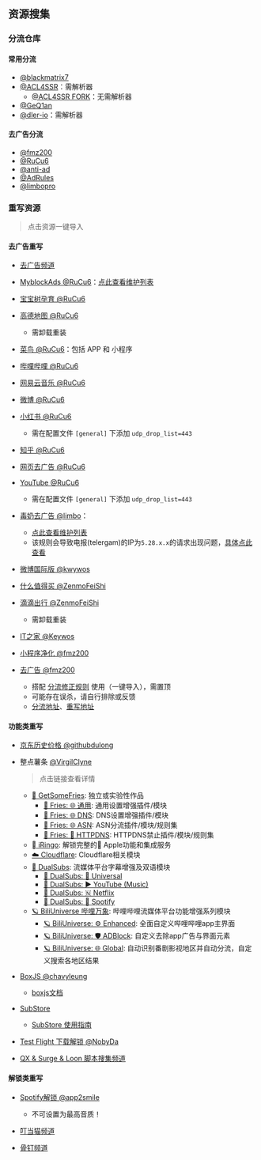 ## 资源搜集

### 分流仓库

#### 常用分流
- [@blackmatrix7](https://github.com/blackmatrix7/ios_rule_script/tree/master/rule/QuantumultX)
- [@ACL4SSR](https://github.com/ACL4SSR/ACL4SSR/tree/master/Clash/Ruleset)：需解析器
    - [@ACL4SSR FORK](https://github.com/Repcz/ACL4SSR/tree/X/Rules)：无需解析器
- [@GeQ1an](https://github.com/GeQ1an/Rules/tree/master/QuantumultX/Filter)
- [@dler-io](https://github.com/dler-io/Rules)：需解析器

#### 去广告分流
- [@fmz200](https://github.com/fmz200)
- [@RuCu6](https://github.com/RuCu6/QuanX)
- [@anti-ad](https://github.com/privacy-protection-tools/anti-AD)
- [@AdRules](https://github.com/Cats-Team/AdRules)
- [@limbopro](https://github.com/limbopro/Adblock4limbo)


### 重写资源

> 点击资源一键导入

#### 去广告重写

- [去广告频道](https://t.me/Aa28413761)

- [MyblockAds @RuCu6](https://quantumult.app/x/open-app/add-resource?remote-resource=%7B%22filter_remote%22%3A%5B%22https%3A%2F%2Fraw.githubusercontent.com%2FRuCu6%2FQuanX%2Fmain%2FRules%2FMyBlockAds.list%2C%20tag%3DMyBlockAds%2C%20force-policy%3Dreject%2C%20update-interval%3D172800%2C%20opt-parser%3Dfalse%2C%20inserted-resource%3Dtrue%2C%20enabled%3Dtrue%22%5D%2C%22rewrite_remote%22%3A%5B%22https%3A%2F%2Fraw.githubusercontent.com%2FRuCu6%2FQuanX%2Fmain%2FRewrites%2FMyBlockAds.conf%2C%20tag%3DMyBlockAds%2C%20update-interval%3D172800%2C%20opt-parser%3Dfalse%2C%20inserted-resource%3Dtrue%2C%20enabled%3Dtrue%22%5D%7D)：[点此查看维护列表](https://t.me/GitCube/21)
- [宝宝树孕育 @RuCu6](https://quantumult.app/x/open-app/add-resource?remote-resource=%7B%22filter_remote%22%3A%5B%22https%3A%2F%2Fraw.githubusercontent.com%2FRuCu6%2FQuanX%2Fmain%2FRules%2FMyBlockAds.list%2C%20tag%3DMyBlockAds%2C%20force-policy%3Dreject%2C%20update-interval%3D172800%2C%20opt-parser%3Dfalse%2C%20inserted-resource%3Dtrue%2C%20enabled%3Dtrue%22%5D%2C%22rewrite_remote%22%3A%5B%22https%3A%2F%2Fraw.githubusercontent.com%2FRuCu6%2FQuanX%2Fmain%2FRewrites%2FCube%2Fbabytree.snippet%2C%20tag%3Dbabytree%2C%20update-interval%3D172800%2C%20opt-parser%3Dfalse%2C%20inserted-resource%3Dtrue%2C%20enabled%3Dtrue%22%5D%7D)
- [高德地图 @RuCu6](https://quantumult.app/x/open-app/add-resource?remote-resource=%7B%22filter_remote%22%3A%5B%22https%3A%2F%2Fraw.githubusercontent.com%2FRuCu6%2FQuanX%2Fmain%2FRules%2FMyBlockAds.list%2C%20tag%3DMyBlockAds%2C%20force-policy%3Dreject%2C%20update-interval%3D172800%2C%20opt-parser%3Dfalse%2C%20inserted-resource%3Dtrue%2C%20enabled%3Dtrue%22%5D%2C%22rewrite_remote%22%3A%5B%22https%3A%2F%2Fraw.githubusercontent.com%2FRuCu6%2FQuanX%2Fmain%2FRewrites%2FCube%2Famap.snippet%2C%20tag%3Damap%2C%20update-interval%3D172800%2C%20opt-parser%3Dfalse%2C%20inserted-resource%3Dtrue%2C%20enabled%3Dtrue%22%5D%7D)
    - 需卸载重装
- [菜鸟 @RuCu6](https://quantumult.app/x/open-app/add-resource?remote-resource=%7B%22filter_remote%22%3A%5B%22https%3A%2F%2Fraw.githubusercontent.com%2FRuCu6%2FQuanX%2Fmain%2FRules%2FMyBlockAds.list%2C%20tag%3DMyBlockAds%2C%20force-policy%3Dreject%2C%20update-interval%3D172800%2C%20opt-parser%3Dfalse%2C%20inserted-resource%3Dtrue%2C%20enabled%3Dtrue%22%5D%2C%22rewrite_remote%22%3A%5B%22https%3A%2F%2Fraw.githubusercontent.com%2FRuCu6%2FQuanX%2Fmain%2FRewrites%2FCube%2Fcainiao.snippet%2C%20tag%3Dcainiao%2C%20update-interval%3D172800%2C%20opt-parser%3Dfalse%2C%20inserted-resource%3Dtrue%2C%20enabled%3Dtrue%22%5D%7D)：包括 APP 和 小程序
- [哔哩哔哩 @RuCu6](https://quantumult.app/x/open-app/add-resource?remote-resource=%7B%22filter_remote%22%3A%5B%22https%3A%2F%2Fraw.githubusercontent.com%2FRuCu6%2FQuanX%2Fmain%2FRules%2FMyBlockAds.list%2C%20tag%3DMyBlockAds%2C%20force-policy%3Dreject%2C%20update-interval%3D172800%2C%20opt-parser%3Dfalse%2C%20inserted-resource%3Dtrue%2C%20enabled%3Dtrue%22%5D%2C%22rewrite_remote%22%3A%5B%22https%3A%2F%2Fraw.githubusercontent.com%2FRuCu6%2FQuanX%2Fmain%2FRewrites%2FCube%2Fbilibili.snippet%2C%20tag%3Dbilibili%2C%20update-interval%3D172800%2C%20opt-parser%3Dfalse%2C%20inserted-resource%3Dtrue%2C%20enabled%3Dtrue%22%5D%7D)
- [网易云音乐 @RuCu6](https://quantumult.app/x/open-app/add-resource?remote-resource=%7B%22filter_remote%22%3A%5B%22https%3A%2F%2Fraw.githubusercontent.com%2FRuCu6%2FQuanX%2Fmain%2FRules%2FMyBlockAds.list%2C%20tag%3DMyBlockAds%2C%20force-policy%3Dreject%2C%20update-interval%3D172800%2C%20opt-parser%3Dfalse%2C%20inserted-resource%3Dtrue%2C%20enabled%3Dtrue%22%5D%2C%22rewrite_remote%22%3A%5B%22https%3A%2F%2Fraw.githubusercontent.com%2FRuCu6%2FQuanX%2Fmain%2FRewrites%2FCube%2Fcloudmusic.snippet%2C%20tag%3Dcloudmusic%2C%20update-interval%3D172800%2C%20opt-parser%3Dfalse%2C%20inserted-resource%3Dtrue%2C%20enabled%3Dtrue%22%5D%7D)
- [微博 @RuCu6](https://quantumult.app/x/open-app/add-resource?remote-resource=%7B%22filter_remote%22%3A%5B%22https%3A%2F%2Fraw.githubusercontent.com%2FRuCu6%2FQuanX%2Fmain%2FRules%2FMyBlockAds.list%2C%20tag%3DMyBlockAds%2C%20force-policy%3Dreject%2C%20update-interval%3D172800%2C%20opt-parser%3Dfalse%2C%20inserted-resource%3Dtrue%2C%20enabled%3Dtrue%22%5D%2C%22rewrite_remote%22%3A%5B%22https%3A%2F%2Fraw.githubusercontent.com%2FRuCu6%2FQuanX%2Fmain%2FRewrites%2FCube%2Fweibo.snippet%2C%20tag%3Dweibo%2C%20update-interval%3D172800%2C%20opt-parser%3Dfalse%2C%20inserted-resource%3Dtrue%2C%20enabled%3Dtrue%22%5D%7D)
- [小红书 @RuCu6](https://quantumult.app/x/open-app/add-resource?remote-resource=%7B%22filter_remote%22%3A%5B%22https%3A%2F%2Fraw.githubusercontent.com%2FRuCu6%2FQuanX%2Fmain%2FRules%2FMyBlockAds.list%2C%20tag%3DMyBlockAds%2C%20force-policy%3Dreject%2C%20update-interval%3D172800%2C%20opt-parser%3Dfalse%2C%20inserted-resource%3Dtrue%2C%20enabled%3Dtrue%22%5D%2C%22rewrite_remote%22%3A%5B%22https%3A%2F%2Fraw.githubusercontent.com%2FRuCu6%2FQuanX%2Fmain%2FRewrites%2FCube%2Fxiaohongshu.snippet%2C%20tag%3Dxiaohongshu%2C%20update-interval%3D172800%2C%20opt-parser%3Dfalse%2C%20inserted-resource%3Dtrue%2C%20enabled%3Dtrue%22%5D%7D)
    - 需在配置文件 `[general]` 下添加 `udp_drop_list=443`
- [知乎 @RuCu6](https://quantumult.app/x/open-app/add-resource?remote-resource=%7B%22filter_remote%22%3A%5B%22https%3A%2F%2Fraw.githubusercontent.com%2FRuCu6%2FQuanX%2Fmain%2FRules%2FMyBlockAds.list%2C%20tag%3DMyBlockAds%2C%20force-policy%3Dreject%2C%20update-interval%3D172800%2C%20opt-parser%3Dfalse%2C%20inserted-resource%3Dtrue%2C%20enabled%3Dtrue%22%5D%2C%22rewrite_remote%22%3A%5B%22https%3A%2F%2Fraw.githubusercontent.com%2FRuCu6%2FQuanX%2Fmain%2FRewrites%2FCube%2Fzhihu.snippet%2C%20tag%3Dzhihu%2C%20update-interval%3D172800%2C%20opt-parser%3Dfalse%2C%20inserted-resource%3Dtrue%2C%20enabled%3Dtrue%22%5D%7D)
- [网页去广告 @RuCu6](https://quantumult.app/x/open-app/add-resource?remote-resource=%7B%22filter_remote%22%3A%5B%22https%3A%2F%2Fraw.githubusercontent.com%2FRuCu6%2FQuanX%2Fmain%2FRules%2FPornAds.list%2C%20tag%3DPornAds%2C%20force-policy%3Dreject%2C%20update-interval%3D172800%2C%20opt-parser%3Dfalse%2C%20inserted-resource%3Dtrue%2C%20enabled%3Dtrue%22%5D%2C%22rewrite_remote%22%3A%5B%22https%3A%2F%2Fraw.githubusercontent.com%2FRuCu6%2FQuanX%2Fmain%2FRewrites%2FWebPage.conf%2C%20tag%3DWebPage%2C%20update-interval%3D172800%2C%20opt-parser%3Dfalse%2C%20inserted-resource%3Dtrue%2C%20enabled%3Dtrue%22%5D%7D)
- [YouTube @RuCu6](https://quantumult.app/x/open-app/add-resource?remote-resource=%7B%22filter_remote%22%3A%5B%22https%3A%2F%2Fraw.githubusercontent.com%2FRuCu6%2FQuanX%2Fmain%2FRules%2FMyBlockAds.list%2C%20tag%3DMyBlockAds%2C%20force-policy%3Dreject%2C%20update-interval%3D172800%2C%20opt-parser%3Dfalse%2C%20inserted-resource%3Dtrue%2C%20enabled%3Dtrue%22%5D%2C%22rewrite_remote%22%3A%5B%22https%3A%2F%2Fraw.githubusercontent.com%2FRuCu6%2FQuanX%2Fmain%2FRewrites%2FCube%2Fyoutube.snippet%2C%20tag%3Dyoutube%2C%20update-interval%3D172800%2C%20opt-parser%3Dfalse%2C%20inserted-resource%3Dtrue%2C%20enabled%3Dtrue%22%5D%7D)
    - 需在配置文件 `[general]` 下添加 `udp_drop_list=443`

- [毒奶去广告 @limbo](https://quantumult.app/x/open-app/add-resource?remote-resource=%7B%22filter_remote%22%3A%5B%22https%3A%2F%2Fgithub.com%2Flimbopro%2FAdblock4limbo%2Fraw%2Fmain%2FAdblock4limbo.list%2C%20tag%3DAdblock4limbo%2C%20force-policy%3Dreject%2C%20update-interval%3D172800%2C%20opt-parser%3Dfalse%2C%20inserted-resource%3Dfalse%2C%20enabled%3Dtrue%22%5D%2C%22rewrite_remote%22%3A%5B%22https%3A%2F%2Fgithub.com%2Flimbopro%2FAdblock4limbo%2Fraw%2Fmain%2FAdblock4limbo.conf%2C%20tag%3DAdblock4limbo%2C%20update-interval%3D172800%2C%20opt-parser%3Dfalse%2C%20inserted-resource%3Dfalse%2C%20enabled%3Dtrue%22%5D%7D)：
    - [点此查看维护列表](https://github.com/limbopro/Adblock4limbo)
    - 该规则会导致电报(telergam)的IP为`5.28.x.x`的请求出现问题，[具体点此查看](https://limbopro.com/archives/12904.html#%E6%AF%92%E5%A5%B6%E5%8E%BB%E5%B9%BF%E5%91%8A%E8%AE%A1%E5%88%92%EF%BC%88for_QuantumultX%EF%BC%89)

- [微博国际版 @kwywos](https://quantumult.app/x/open-app/add-resource?remote-resource=%7B%0A%20%20%22rewrite_remote%22%20%3A%20%5B%0A%20%20%20%20%22https%3A%2F%2Fgithub.com%2FKeywos%2Frule%2Fraw%2Fmain%2Fscript%2Fweibo_us%2Fwb_us.sgmodule%2C%20tag%3D%E5%BE%AE%E5%8D%9A%E5%9B%BD%E9%99%85%E7%89%88%E5%8E%BB%E5%B9%BF%E5%91%8A%40keywos%40kokoryh%2C%20update-interval%3D172800%2C%20opt-parser%3Dtrue%2C%20enabled%3Dtrue%22%0A%20%20%5D%0A%7D)

- [什么值得买 @ZenmoFeiShi](https://quantumult.app/x/open-app/add-resource?remote-resource=%7B%0A%20%20%22rewrite_remote%22%20%3A%20%5B%0A%20%20%20%20%22https%3A%2F%2Fmirror.ghproxy.com%2Fhttps%3A%2F%2Fraw.githubusercontent.com%2FZenmoFeiShi%2FQx%2Fmain%2FSmzdm.snippet%2C%20tag%3D%E4%BB%80%E4%B9%88%E5%80%BC%E5%BE%97%E4%B9%B0%E5%8E%BB%E5%B9%BF%E5%91%8A%40ZenmoFeiShi%2C%20update-interval%3D172800%2C%20opt-parser%3Dfalse%2C%20enabled%3Dtrue%22%0A%20%20%5D%0A%7D)
- [滴滴出行 @ZenmoFeiShi](https://quantumult.app/x/open-app/add-resource?remote-resource=%7B%22filter_remote%22%3A%5B%22https%3A%2F%2Fgithub.com%2FRepcz%2FTool%2Fraw%2FX%2FQuantumultX%2FRules%2FDDCX.snippet%2C%20tag%3D%E6%BB%B4%E6%BB%B4%E5%87%BA%E8%A1%8C%E5%8E%BB%E5%B9%BF%E5%91%8A%2C%20force-policy%3Dreject%2C%20update-interval%3D172800%2C%20opt-parser%3Dfalse%2C%20inserted-resource%3Dtrue%2C%20enabled%3Dtrue%22%5D%2C%22rewrite_remote%22%3A%5B%22https%3A%2F%2Fraw.githubusercontent.com%2FZenmoFeiShi%2FQx%2Fmain%2FDidichuxing.snippet%2C%20tag%3D%E6%BB%B4%E6%BB%B4%E5%87%BA%E8%A1%8C%E5%8E%BB%E5%B9%BF%E5%91%8A%40ZenmoFeiShi%2C%20update-interval%3D172800%2C%20opt-parser%3Dfalse%2C%20inserted-resource%3Dtrue%2C%20enabled%3Dtrue%22%5D%7D)
    - 需卸载重装
- [IT之家 @Keywos](https://quantumult.app/x/open-app/add-resource?remote-resource=%7B%0A%20%20%22rewrite_remote%22%20%3A%20%5B%0A%20%20%20%20%22https%3A%2F%2Fraw.githubusercontent.com%2FRepcz%2FTool%2FX%2FQuantumultX%2FRewrites%2FITHome.snippet%2C%20tag%3DIT%E4%B9%8B%E5%AE%B6%E5%8E%BB%E5%B9%BF%E5%91%8A%40keywos%2C%20update-interval%3D172800%2C%20opt-parser%3Dfalse%2C%20enabled%3Dtrue%22%0A%20%20%5D%0A%7D)

- [小程序净化 @fmz200](https://quantumult.app/x/open-app/add-resource?remote-resource=%7B%0A%20%20%22rewrite_remote%22%20%3A%20%5B%0A%20%20%20%20%22https%3A%2F%2Fmirror.ghproxy.com%2Fhttps%3A%2F%2Fraw.githubusercontent.com%2Ffmz200%2Fwool_scripts%2Fmain%2FQuantumultX%2Frewrite%2Fcleanup.snippet%2C%20tag%3DApp%26%E5%B0%8F%E7%A8%8B%E5%BA%8F%E5%87%80%E5%8C%96%E5%90%88%E9%9B%86%40fmz200%2C%20update-interval%3D172800%2C%20opt-parser%3Dfalse%2C%20enabled%3Dtrue%22%0A%20%20%5D%0A%7D)
- [去广告 @fmz200](https://quantumult.app/x/open-app/add-resource?remote-resource=%7B%22filter_remote%22%3A%5B%22https%3A%2F%2Fraw.githubusercontent.com%2Ffmz200%2Fwool_scripts%2Fmain%2FQuantumultX%2Ffilter%2Ffenliu.list%2C%20tag%3D%E5%88%86%E6%B5%81%E5%8E%BB%E5%B9%BF%E5%91%8A%20%40fmz200%2C%20force-policy%3Dreject%2C%20update-interval%3D172800%2C%20opt-parser%3Dfalse%2C%20inserted-resource%3Dfalse%2C%20enabled%3Dtrue%22%5D%2C%22rewrite_remote%22%3A%5B%22https%3A%2F%2Fraw.githubusercontent.com%2Ffmz200%2Fwool_scripts%2Fmain%2FQuantumultX%2Frewrite%2Fchongxie.txt%2C%20tag%3D%E9%87%8D%E5%86%99%E5%8E%BB%E5%B9%BF%E5%91%8A%20%40fmz200%2C%20update-interval%3D172800%2C%20opt-parser%3Dfalse%2C%20inserted-resource%3Dfalse%2C%20enabled%3Dtrue%22%5D%7D)
    - 搭配 [分流修正规则](https://quantumult.app/x/open-app/add-resource?remote-resource=%7B%0A%20%20%22filter_remote%22%20%3A%20%5B%0A%20%20%20%20%22https%3A%2F%2Fraw.githubusercontent.com%2Ffmz200%2Fwool_scripts%2Fmain%2FQuantumultX%2Ffilter%2Ffenliuxiuzheng.list%2C%20tag%3D%E5%88%86%E6%B5%81%E4%BF%AE%E6%AD%A3%20%40fmz200%2C%20force-policy%3Ddirect%2C%20update-interval%3D172800%2C%20opt-parser%3Dfalse%2C%20enabled%3Dtrue%22%0A%20%20%5D%0A%7D) 使用（一键导入），需置顶
    - 可能存在误杀，请自行排除或反馈
    - [分流地址](https://raw.githubusercontent.com/fmz200/wool_scripts/main/QuantumultX/filter/fenliu.list)、[重写地址](https://raw.githubusercontent.com/fmz200/wool_scripts/main/QuantumultX/rewrite/chongxie.txt)

#### 功能类重写

- [京东历史价格 @githubdulong](https://quantumult.app/x/open-app/add-resource?remote-resource=%7B%0A%20%20%22rewrite_remote%22%20%3A%20%5B%0A%20%20%20%20%22https%3A%2F%2Fmirror.ghproxy.com%2Fhttps%3A%2F%2Fraw.githubusercontent.com%2Fgithubdulong%2FScript%2Fmaster%2Fjd_price2.sgmodule%2C%20tag%3D%E4%BA%AC%E4%B8%9C%E5%8E%86%E5%8F%B2%E4%BB%B7%E6%A0%BC%40githubdulong%2C%20update-interval%3D172800%2C%20opt-parser%3Dtrue%2C%20enabled%3Dtrue%22%0A%20%20%5D%0A%7D)



- 整点薯条 [@VirgilClyne](https://github.com/VirgilClyne)

    > 点击链接查看详情

    - [🍟 GetSomeFries](https://github.com/VirgilClyne/GetSomeFries): 独立或实验性作品
        - [🍟 Fries: 🌐 通用](https://github.com/VirgilClyne/GetSomeFries/wiki/🌐-通用): 通用设置增强插件/模块
        - [🍟 Fries: 🌐 DNS](https://github.com/VirgilClyne/GetSomeFries/wiki/🌐-DNS): DNS设置增强插件/模块
        - [🍟 Fries: 🌐 ASN](https://github.com/VirgilClyne/GetSomeFries/wiki/🌐-ASN): ASN分流插件/模块/规则集
        - [🍟 Fries: 🚫 HTTPDNS](https://github.com/VirgilClyne/GetSomeFries/wiki/🚫-HTTPDNS): HTTPDNS禁止插件/模块/规则集
    - [ iRingo](https://github.com/VirgilClyne/iRingo): 解锁完整的 Apple功能和集成服务
    - [☁️ Cloudflare](https://github.com/VirgilClyne/Cloudflare): Cloudflare相关模块
    - [🍿️ DualSubs](https://github.com/DualSubs): 流媒体平台字幕增强及双语模块
        - [🍿️ DualSubs: 🎦 Universal](https://github.com/DualSubs/Universal/wiki/🍿-DualSubs:-🎦-Universal)
        - [🍿 DualSubs: ▶ YouTube (Music)](https://github.com/DualSubs/YouTube/wiki/🍿-DualSubs:-▶-YouTube)
        - [🍿 DualSubs: 🇳 Netflix](https://github.com/DualSubs/Netflix/wiki/🍿-DualSubs:-🇳-Netflix)
        - [🍿 DualSubs: 🎵 Spotify](https://github.com/DualSubs/Spotify/wiki/🍿-DualSubs:-🎵-Spotify)
    - [🪐 BiliUniverse 哔哩万象](https://github.com/BiliUniverse): 哔哩哔哩流媒体平台功能增强系列模块
        - [🪐 BiliUniverse: ⚙ Enhanced](https://github.com/BiliUniverse/Universe/wiki/⚙-Enhanced): 全面自定义哔哩哔哩app主界面
        - [🪐 BiliUniverse: 🛡️ ADBlock](https://github.com/BiliUniverse/Universe/wiki/🛡-ADBlock): 自定义去除app广告与界面元素
        - [🪐 BiliUniverse: 🌐 Global](https://github.com/BiliUniverse/Universe/wiki/🌐-Global): 自动识别番剧影视地区并自动分流，自定义搜索各地区结果

- [BoxJS @chavyleung](https://quantumult.app/x/open-app/add-resource?remote-resource=%7B%0A%20%20%22rewrite_remote%22%20%3A%20%5B%0A%20%20%20%20%22https%3A%2F%2Fmirror.ghproxy.com%2Fhttps%3A%2F%2Fraw.githubusercontent.com%2Fchavyleung%2Fscripts%2Fmaster%2Fbox%2Frewrite%2Fboxjs.rewrite.quanx.conf%2C%20tag%3DBoxJS%40chavyleung%2C%20update-interval%3D-1%2C%20opt-parser%3Dfalse%2C%20enabled%3Dtrue%22%0A%20%20%5D%0A%7D)
    - [boxjs文档](https://chavyleung.gitbook.io/boxjs/)

- [SubStore](https://quantumult.app/x/open-app/add-resource?remote-resource=%7B%0A%20%20%22rewrite_remote%22%20%3A%20%5B%0A%20%20%20%20%22https%3A%2F%2Fmirror.ghproxy.com%2Fhttps%3A%2F%2Fraw.githubusercontent.com%2FPeng-YM%2FSub-Store%2Fmaster%2Fconfig%2FQX.snippet%2C%20tag%3DSub-Store%2C%20update-interval%3D172800%2C%20opt-parser%3Dfalse%2C%20enabled%3Dtrue%22%0A%20%20%5D%0A%7D)
    - [SubStore 使用指南](https://github.com/sub-store-org/Sub-Store/tree/master/config)

- [Test Flight 下载解锁 @NobyDa](https://quantumult.app/x/open-app/add-resource?remote-resource=%7B%0A%20%20%22rewrite_remote%22%20%3A%20%5B%0A%20%20%20%20%22https%3A%2F%2Fmirror.ghproxy.com%2Fhttps%3A%2F%2Fraw.githubusercontent.com%2FNobyDa%2FScript%2Fmaster%2FQuantumultX%2FTestFlightDownload.conf%2C%20tag%3DTF%E4%B8%8B%E8%BD%BD%E8%A7%A3%E9%94%81%40NobyDa%2C%20update-interval%3D172800%2C%20opt-parser%3Dfalse%2C%20enabled%3Dtrue%22%0A%20%20%5D%0A%7D)

- [QX & Surge & Loon 脚本搜集频道](https://t.me/NobyDa)

#### 解锁类重写

- [Spotify解锁 @app2smile](https://quantumult.app/x/open-app/add-resource?remote-resource=%7B%0A%20%20%22rewrite_remote%22%20%3A%20%5B%0A%20%20%20%20%22https%3A%2F%2Fmirror.ghproxy.com%2Fhttps%3A%2F%2Fraw.githubusercontent.com%2Fapp2smile%2Frules%2Fmaster%2Fmodule%2Fspotify.conf%2C%20tag%3DSpotify%E8%A7%A3%E9%94%81%40app2smile%2C%20update-interval%3D172800%2C%20opt-parser%3Dtrue%2C%20enabled%3Dtrue%22%0A%20%20%5D%0A%7D)
    - 不可设置为最高音质！

- [叮当猫频道](https://t.me/chxm1023)
- [骨钉频道](https://t.me/Guding88)